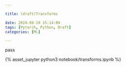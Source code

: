```yaml
---

title: (draft)Transforms

date: 2019-08-19 15:14:09
tags: [Pytorch, Python, Draft]
categories: [ML]

---
```


pass

<!-- more -->

{% asset_jupyter python3 notebook/transforms.ipynb %}
